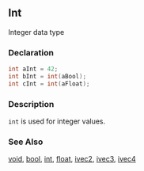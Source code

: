 ## Int
Integer data type

### Declaration
```glsl
int aInt = 42;
int bInt = int(aBool);
int cInt = int(aFloat);
```

### Description
```int``` is used for integer values.

### See Also
[void](/glossary/?search=void), [bool](/glossary/?search=bool), [int](/glossary/?search=int), [float](/glossary/?search=float), [ivec2](/glossary/?search=ivec2), [ivec3](/glossary/?search=ivec3), [ivec4](/glossary/?search=ivec4)